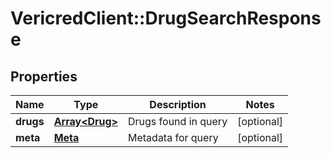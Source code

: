 # VericredClient::DrugSearchResponse

## Properties
Name | Type | Description | Notes
------------ | ------------- | ------------- | -------------
**drugs** | [**Array&lt;Drug&gt;**](Drug.md) | Drugs found in query | [optional] 
**meta** | [**Meta**](Meta.md) | Metadata for query | [optional] 


